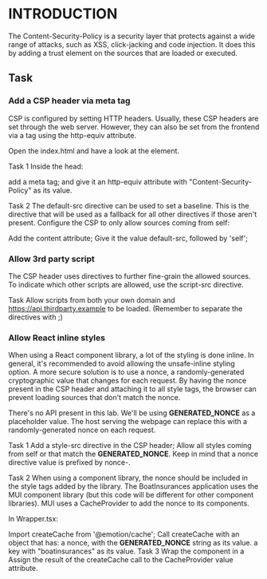 # INTRODUCTION
The Content-Security-Policy is a security layer that protects against a wide range of attacks, such as XSS, click-jacking and code injection. It does this by adding a trust element on the sources that are loaded or executed.

## Task
### Add a CSP header via meta tag
CSP is configured by setting HTTP headers. Usually, these CSP headers are set through the web server. However, they can also be set from the frontend via a <meta> tag using the http-equiv attribute.

Open the index.html and have a look at the <head> element.

Task 1
Inside the head:

add a meta tag;
and give it an http-equiv attribute with "Content-Security-Policy" as its value.

Task 2
The default-src directive can be used to set a baseline. This is the directive that will be used as a fallback for all other directives if those aren't present. Configure the CSP to only allow sources coming from self:

Add the content attribute;
Give it the value default-src, followed by 'self';

### Allow 3rd party script
The CSP header uses directives to further fine-grain the allowed sources. To indicate which other scripts are allowed, use the script-src directive.

Task
Allow scripts from both your own domain and https://api.thirdparty.example to be loaded. (Remember to separate the directives with ;)

### Allow React inline styles
When using a React component library, a lot of the styling is done inline. In general, it's recommended to avoid allowing the unsafe-inline styling option. A more secure solution is to use a nonce, a randomly-generated cryptographic value that changes for each request. By having the nonce present in the CSP header and attaching it to all style tags, the browser can prevent loading sources that don't match the nonce.

There's no API present in this lab. We'll be using __GENERATED_NONCE__ as a placeholder value. The host serving the webpage can replace this with a randomly-generated nonce on each request.

Task 1
Add a style-src directive in the CSP header;
Allow all styles coming from self or that match the __GENERATED_NONCE__. Keep in mind that a nonce directive value is prefixed by nonce-.

Task 2
When using a component library, the nonce should be included in the style tags added by the library. The BoatInsurances application uses the MUI component library (but this code will be different for other component libraries). MUI uses a CacheProvider to add the nonce to its components.

In Wrapper.tsx:

Import createCache from '@emotion/cache';
Call createCache with an object that has:
a nonce, with the __GENERATED_NONCE__ string as its value.
a key with "boatinsurances" as its value.
Task 3
Wrap the <App /> component in a <CacheProvider>
Assign the result of the createCache call to the CacheProvider value attribute.
